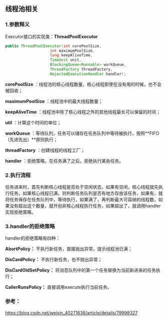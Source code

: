## 线程池相关

### 1.参数释义

Executor接口的实现类：**ThreadPoolExecutor** 

```java
public ThreadPoolExecutor(int corePoolSize, 
                    int maximumPoolSize, 
                    long keepAliveTime, 
                    TimeUnit unit, 
                    BlockingQueue<Runnable> workQueue, 
                    ThreadFactory threadFactory, 
                    RejectedExecutionHandler handler);
```

**corePoolSize** ：线程池的核心线程数量，核心线程即使在没有用的时候，也不会被回收；

**maximumPoolSize** ：线程池中的最大线程数量；

**keepAliveTime** ：线程池中除了核心线程之外的其他线程最长可以保留的时间；

**util** ：计算这个时间的单位；

**workQueue** ：等待队列，任务可以储存在任务队列中等待被执行，按照**FIFO（先进先出）**原则执行；

**threadFactory** ：创建线程的线程工厂；

**handler** ：拒绝策略，在任务满了之后，拒绝执行某些任务。

### 2.执行流程

任务进来时，首先判断核心线程是否处于空闲状态，如果有空闲，核心线程就先执行任务，如果核心线程已满，则判断任务队列是否有地方存放该任务，如果有，就将任务保存在任务队列中，等待执行，如果满了，再判断最大可容纳的线程数，如果没有超出这个数量，就开创非核心线程执行任务，如果超出了，就调用handler实现拒绝策略。

### 3.handler的拒绝策略

handler的拒绝策略有四种：

**AbortPolicy：** 不执行新任务，直接抛出异常，提示线程池已满；

**DisCardPolicy：** 不执行新任务，也不抛出异常；

**DisCardOldSetPolicy：** 将消息队列中的第一个任务替换为当前新进来的任务执行；

**CallerRunsPolicy：** 直接调用execute执行当前任务。



### 参考：

https://blog.csdn.net/weixin_40271838/article/details/79998327